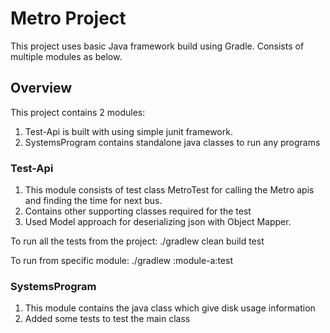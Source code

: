 # Metro Project

This project uses basic Java framework build using Gradle. Consists of multiple modules as below.

## Overview
This project contains 2 modules:
1. Test-Api is built with using simple junit framework. 
2. SystemsProgram contains standalone java classes to run any programs

### Test-Api
1. This module consists of test class MetroTest for calling the Metro apis and finding the time for next bus.
2. Contains other supporting classes required for the test
3. Used Model approach for deserializing json with Object Mapper.

To run all the tests from the project:
./gradlew clean build test 

To run from specific module:
./gradlew :module-a:test


### SystemsProgram
1. This module contains the java class which give disk usage information
2. Added some tests to test the main class